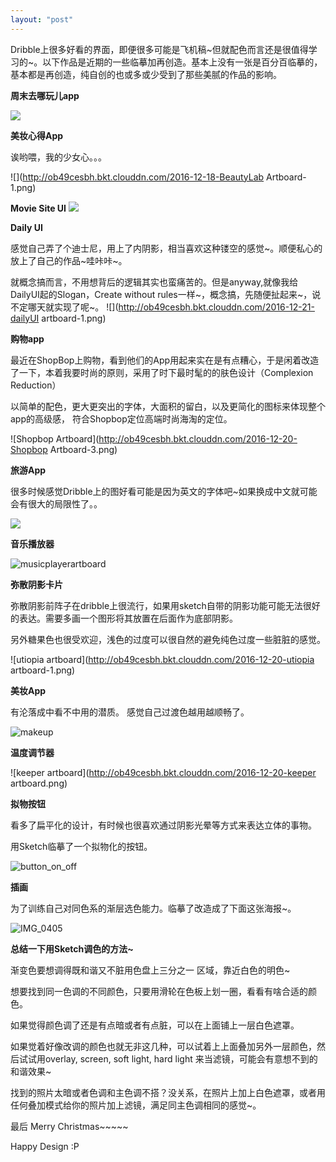 ```yaml
---
layout: "post"
---
```


Dribble上很多好看的界面，即便很多可能是飞机稿~但就配色而言还是很值得学习的~。以下作品是近期的一些临摹加再创造。基本上没有一张是百分百临摹的，基本都是再创造，纯自创的也或多或少受到了那些美腻的作品的影响。 


**周末去哪玩儿app**

![](http://ob49cesbh.bkt.clouddn.com/2016-12-20-Fun-1.png)



**美妆心得App**

诶哟喂，我的少女心。。。

![](http://ob49cesbh.bkt.clouddn.com/2016-12-18-BeautyLab Artboard-1.png)



**Movie Site UI**
![](http://ob49cesbh.bkt.clouddn.com/2016-12-18-movieapp.png)


**Daily UI**

感觉自己弄了个迪士尼，用上了内阴影，相当喜欢这种镂空的感觉~。顺便私心的放上了自己的作品~哇咔咔~。 


就概念搞而言，不用想背后的逻辑其实也蛮痛苦的。但是anyway,就像我给DailyUI起的Slogan，Create without rules一样~，概念搞，先随便扯起来~，说不定哪天就实现了呢~。
![](http://ob49cesbh.bkt.clouddn.com/2016-12-21-dailyUI artboard-1.png)



**购物app**

最近在ShopBop上购物，看到他们的App用起来实在是有点糟心，于是闲着改造了一下，本着我要时尚的原则，采用了时下最时髦的的肤色设计（Complexion Reduction）

以简单的配色，更大更突出的字体，大面积的留白，以及更简化的图标来体现整个app的高级感， 符合Shopbop定位高端时尚海淘的定位。 


![Shopbop Artboard](http://ob49cesbh.bkt.clouddn.com/2016-12-20-Shopbop Artboard-3.png)

**旅游App**

很多时候感觉Dribble上的图好看可能是因为英文的字体吧~如果换成中文就可能会有很大的局限性了。。


![](http://ob49cesbh.bkt.clouddn.com/2016-12-19-TravelApp.png)



**音乐播放器**

![musicplayerartboard](http://ob49cesbh.bkt.clouddn.com/2016-12-20-musicplayerartboard.png)


**弥散阴影卡片**

弥散阴影前阵子在dribble上很流行，如果用sketch自带的阴影功能可能无法很好的表达。需要多画一个图形将其放置在后面作为底部阴影。

另外糖果色也很受欢迎，浅色的过度可以很自然的避免纯色过度一些脏脏的感觉。 


![utiopia artboard](http://ob49cesbh.bkt.clouddn.com/2016-12-20-utiopia artboard-1.png)



**美妆App**

有沦落成中看不中用的潜质。
感觉自己过渡色越用越顺畅了。 

![makeup](http://ob49cesbh.bkt.clouddn.com/2016-12-16-MakeUpStudioIllustration.png)


**温度调节器**

![keeper artboard](http://ob49cesbh.bkt.clouddn.com/2016-12-20-keeper artboard.png)


**拟物按钮**

看多了扁平化的设计，有时候也很喜欢通过阴影光晕等方式来表达立体的事物。

用Sketch临摹了一个拟物化的按钮。 

![button_on_off](http://ob49cesbh.bkt.clouddn.com/2016-12-15-button_on_off.png)


**插画**

为了训练自己对同色系的渐层选色能力。临摹了改造成了下面这张海报~。


![IMG_0405](http://ob49cesbh.bkt.clouddn.com/2016-12-15-IMG_0405.png)



**总结一下用Sketch调色的方法~**


渐变色要想调得既和谐又不脏用色盘上三分之一 区域，靠近白色的明色~

想要找到同一色调的不同颜色，只要用滑轮在色板上划一圈，看看有啥合适的颜色。 

如果觉得颜色调了还是有点暗或者有点脏，可以在上面铺上一层白色遮罩。

如果觉着好像改调的颜色也就无非这几种，可以试着上上面叠加另外一层颜色，然后试试用overlay, screen, soft light, hard light 来当滤镜，可能会有意想不到的和谐效果~


找到的照片太暗或者色调和主色调不搭？没关系，在照片上加上白色遮罩，或者用任何叠加模式给你的照片加上滤镜，满足同主色调相同的感觉~。


最后 Merry Christmas~~~~~

Happy Design :P









